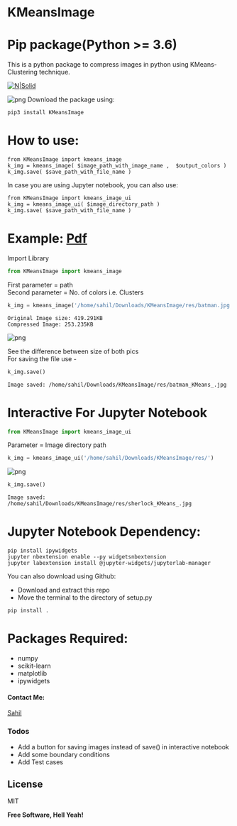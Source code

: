 # KMeansImage
# Pip package(Python >= 3.6)

This is a python package to compress images in python using KMeans-Clustering technique.

[![N|Solid](https://pypi.org/static/images/logo-small.6eef541e.svg)](https://pypi.org/project/KMeansImage/)

![png](https://raw.githubusercontent.com/imsahil007/KMeansImage/master/res/kmeans.png)
Download the package using:
```
pip3 install KMeansImage
```

# How to use:
```
from KMeansImage import kmeans_image
k_img = kmeans_image( $image_path_with_image_name ,  $output_colors )
k_img.save( $save_path_with_file_name )
```
In case you are using Jupyter notebook, you can also use:
```
from KMeansImage import kmeans_image_ui
k_img = kmeans_image_ui( $image_directory_path )
k_img.save( $save_path_with_file_name )
```
# Example: [Pdf](https://github.com/imsahil007/KMeansImage/blob/master/res/tutorial.pdf)

Import Library


```python
from KMeansImage import kmeans_image
```

First parameter = path<br>
Second parameter = No. of colors i.e. Clusters


```python
k_img = kmeans_image('/home/sahil/Downloads/KMeansImage/res/batman.jpg', 20)
```

    Original Image size: 419.291KB
    Compressed Image: 253.235KB



![png](https://raw.githubusercontent.com/imsahil007/KMeansImage/master/res/batman_KMeans_.jpg)


See the difference between size of both pics<br>
For saving the file use -


```python
k_img.save()
```

    Image saved: /home/sahil/Downloads/KMeansImage/res/batman_KMeans_.jpg


# Interactive For Jupyter Notebook


```python
from KMeansImage import kmeans_image_ui
```

Parameter = Image directory path


```python
k_img = kmeans_image_ui('/home/sahil/Downloads/KMeansImage/res/')
```


![png](https://raw.githubusercontent.com/imsahil007/KMeansImage/master/res/example.png)



```python
k_img.save()
```

    Image saved: /home/sahil/Downloads/KMeansImage/res/sherlock_KMeans_.jpg

# Jupyter Notebook Dependency:
```
pip install ipywidgets
jupyter nbextension enable --py widgetsnbextension
jupyter labextension install @jupyter-widgets/jupyterlab-manager
```

You can also download using Github:
  - Download and extract this repo
  - Move the terminal to the directory of setup.py
  ```
  pip install .
  ```

# Packages Required:
- numpy
- scikit-learn
- matplotlib
- ipywidgets





#### Contact Me:

[Sahil](https://github.com/imsahil007)


### Todos

 - Add a button for saving images instead of save() in interactive notebook
 - Add some boundary conditions
 - Add Test cases

License
----

MIT


**Free Software, Hell Yeah!**

